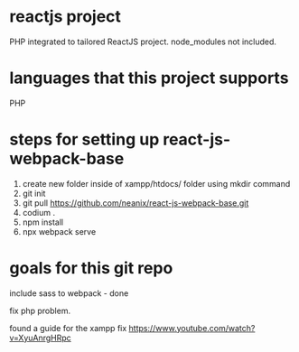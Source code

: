 # reactjs project
PHP integrated to tailored ReactJS project.
node_modules not included.

# languages that this project supports
PHP

# steps for setting up react-js-webpack-base
1. create new folder inside of xampp/htdocs/ folder using mkdir command
2. git init
3. git pull https://github.com/neanix/react-js-webpack-base.git
4. codium .
5. npm install
6. npx webpack serve

# goals for this git repo
include sass to webpack - done

fix php problem.

found a guide for the xampp fix
https://www.youtube.com/watch?v=XyuAnrgHRpc